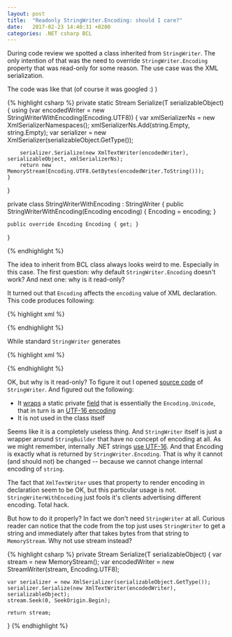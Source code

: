 ```yaml
---
layout: post
title:  "Readonly StringWriter.Encoding: should I care?"
date:   2017-02-23 14:40:31 +0200
categories: .NET csharp BCL
---
```


During code review we spotted a class inherited from `StringWriter`. The only intention of that
was the need to override `StringWriter.Encoding` property that was read-only for some reason.
The use case was the XML serialization. 

The code was like that (of course it was googled :) )

{% highlight csharp %}
private static Stream Serialize<T>(T serializableObject)
{
    using (var encodedWriter = new StringWriterWithEncoding(Encoding.UTF8))
    {
        var xmlSerializerNs = new XmlSerializerNamespaces();
        xmlSerializerNs.Add(string.Empty, string.Empty);
        var serializer = new XmlSerializer(serializableObject.GetType());

        serializer.Serialize(new XmlTextWriter(encodedWriter), serializableObject, xmlSerializerNs);
        return new MemoryStream(Encoding.UTF8.GetBytes(encodedWriter.ToString()));
    }
}

private class StringWriterWithEncoding : StringWriter
{
    public StringWriterWithEncoding(Encoding encoding)
    {
        Encoding = encoding;
    }

    public override Encoding Encoding { get; }
}

{% endhighlight %}  

The idea to inherit from BCL class always looks weird to me. Especially in this case. The first question:
why default `StringWriter.Encoding` doesn't work? And next one: why is it read-only?

It turned out that `Encoding` affects the `encoding` value of XML declaration. This code produces following:

{% highlight xml %}
<?xml version="1.0" encoding="utf-8"?>
{% endhighlight %}

While standard `StringWriter` generates

{% highlight xml %}
<?xml version="1.0" encoding="utf-16"?>
{% endhighlight %}

OK, but why is it read-only? To figure it out I opened [source code](https://referencesource.microsoft.com/#mscorlib/system/io/stringwriter.cs)
of `StringWriter`. And figured out the following:

- It [wraps](https://referencesource.microsoft.com/#mscorlib/system/io/stringwriter.cs,79) a static private 
[field](https://referencesource.microsoft.com/#mscorlib/system/io/stringwriter.cs,36) that is essentially the 
`Encoding.Unicode`, that in turn is an [UTF-16 encoding](https://msdn.microsoft.com/en-us/library/system.text.encoding.unicode(v=vs.110).aspx)
- It is not used in the class itself

Seems like it is a completely useless thing. And `StringWriter` itself is just a wrapper around
`StringBuilder` that have no concept of encoding at all. As we might remember, internally .NET strings
[use UTF-16](http://csharpindepth.com/Articles/General/strings.aspx). And that Encoding is exactly what
is returned by `StringWriter.Encoding`. That is why it cannot (and should not) be changed -- because we 
cannot change internal encoding of `string`.

The fact that `XmlTextWriter` uses that property to render encoding in declaration seem to be OK, but this
particular usage is not. `StringWriterWithEncoding` just fools it's clients advertising different encoding. 
Total hack. 

But how to do it properly? In fact we don't need `StringWriter` at all. Curious reader can notice that the code
from the top just uses `StringWriter` to get a string and immediately after that takes bytes from that string to
`MemoryStream`. Why not use stream instead?

{% highlight csharp %}
private Stream Serialize<T>(T serializableObject)
{
    var stream = new MemoryStream();
    var encodedWriter = new StreamWriter(stream, Encoding.UTF8);

    var serializer = new XmlSerializer(serializableObject.GetType());
    serializer.Serialize(new XmlTextWriter(encodedWriter), serializableObject);
    stream.Seek(0, SeekOrigin.Begin);

    return stream;
}
{% endhighlight %}
